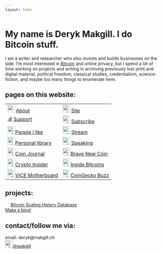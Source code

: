 ```yaml
---
layout: home
---
```


<h1 class="name glitch" data-text="My name is Deryk Makgill. I do Bitcoin stuff.">My name is Deryk Makgill. I do Bitcoin stuff.</h1>

I am a writer and researcher who also invests and builds businesses on the side. I’m most interested in [Bitcoin](/) and online privacy, but I spend a lot of time working on projects and writing in archiving previously lost print and digital material, political freedom, classical studies, credentialism, science-fiction, and maybe too many things to enumerate here.

## pages on this website:

<table>
<tbody><tr>
<td>
<a href="https://thecryptofeed.net/articles/"><img src="https://pbs.twimg.com/profile_images/1336054060915564549/fQ4fEdOq_400x400.jpg" alt="me" style="width:25px;height:25px;margin-right:2px;">About</a>
</td>
<td>
<a href="https://www.forbes.com/sites/ktorpey"><img src="https://cdn.emojidex.com/emoji/seal/old_personal_computer.png?1417135578" alt="click for my articles on Forbes" style="width:25px;height:25px;margin-right:2px;">Site</a>
</td>
</tr>
<tr>
<td>💰 
<a href="https://www.longhash.com/en/author/1169">Support</a>
</td>
<td>
<a href="https://bitcoinmagazine.com/authors/kyle-torpey"><img src="https://hacdias.com/follow/mailbox.gif" alt="click for my articles on Bitcoin Magazine" style="width:25px;height:25px;margin-right:2px;">Subscribe</a>
</td>
</tr>
<tr>
<td>
<a href="https://decrypt.co/author/kyletorpey"><img src="https://derykmakgill.github.io/had/assets/img/deryk-makgill-censored.jpg" alt="click for my articles on Decrypt" style="width:25px;height:25px">People I like</a>
</td>
<td>
<a href="https://cointelegraph.com/authors/kyle-torpey"><img src="https://www.mvta.com/cms-files/size-768x768/construction_clipart_rta75xx8c.jpg" alt="click for my articles on Bitcoin Magazine" style="width:25px;height:25px;margin-right:2px;">Stream</a>
</td>
</tr>
<tr>
<td>
<a href="https://cryptonews.com/editors/kyle-torpey/"><img src="https://hacdias.com/book.gif" alt="click for my articles on Cryptonews" style="width:25px;height:25px">Personal library</a>
</td>
<td>
<a href="https://www.americanbanker.com/author/kyle-torpey-ab3656"><img src="https://www.mvta.com/cms-files/size-768x768/construction_clipart_rta75xx8c.jpg" alt="click for my articles on Bitcoin Magazine" style="width:25px;height:25px;margin-right:2px;">Speaking</a>
</td>
</tr>
<tr>
<td>
<a href="https://coinjournal.net/author/kyle-torpey/"><img src="/coinjournal.png" alt="click for my articles on Coin Journal" style="width:25px;height:25px">Coin Journal</a>
</td>
<td>
<a href="https://bravenewcoin.com/authors/kyle-torpey/"><img src="/bnc.jpg" alt="click for my articles on Brave New Coin" style="width:25px;height:25px">Brave New Coin</a>
</td>
</tr>
<tr>
<td>
<a href="https://cryptoinsider.21mil.com/author/kyle-torpey/"><img src="/cryptoinsider.jpg" alt="click for my articles on Crypto Insider" style="width:25px;height:25px">Crypto Insider</a>
</td>
<td>
<a href="http://insidebitcoins.com/news/author/kyletorpey"><img src="/logos/insidebitcoins.jpeg" alt="click for my articles on Inside Bitcoins" style="width:25px;height:25px">Inside Bitcoins</a>
</td>
</tr>
<tr>
<td>
<a href="http://motherboard.vice.com/author/KyleTorpey"><img src="/logos/motherboard.jpeg" alt="click for my articles on VICE Motherboard" style="width:25px;height:25px">VICE Motherboard</a>
</td>
<td>
<a href="https://www.coingecko.com/buzz/author/kyletorpey"><img src="/coingecko.png" alt="click for my articles on CoinGecko Buzz" style="width:25px;height:25px">CoinGecko Buzz</a>
</td>
</tr>

</tbody></table>

## projects:


<img src="https://www.xycinews.com/wp-content/uploads/2020/05/IllSharpCod-max-1mb.gif" height="14" alt=""> [Bitcoin Scaling History Database](/)<br>
[Make a blog!](/)

## contact/follow me via:

<div>email: deryk@makgill.ch<br>
<a href="http://twitter.com/wakgill"><img src="https://assets.stickpng.com/thumbs/580b57fcd9996e24bc43c53e.png" alt="click to follow me on twitter" style="width:25px;height:25px">@wakgill</a></div>


